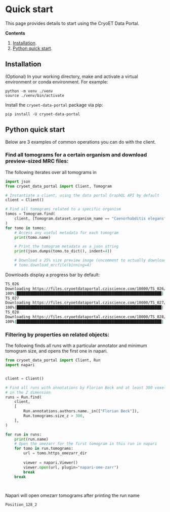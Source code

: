 # Quick start

This page provides details to start using the CryoET Data Portal.

**Contents**

1. [Installation](#installation).
2. [Python quick start](python-quick-start).

## Installation


(Optional) In your working directory, make and activate a virtual environment or conda environment. For example:

```shell
python -m venv ./venv
source ./venv/bin/activate
```

Install the `cryoet-data-portal` package via pip:

```shell
pip install -U cryoet-data-portal
```

## Python quick start

Below are 3 examples of common operations you can do with the client.

### Find all tomograms for a certain organism and download preview-sized MRC files:

The following iterates over all tomograms in 

```python
import json
from cryoet_data_portal import Client, Tomogram

# Instantiate a client, using the data portal GraphQL API by default
client = Client()

# Find all tomograms related to a specific organism
tomos = Tomogram.find(
    client, [Tomogram.dataset.organism_name == "Caenorhabditis elegans"]
)
for tomo in tomos:
    # Access any useful metadata for each tomogram
    print(tomo.name)

    # Print the tomogram metadata as a json string
    print(json.dumps(tomo.to_dict(), indent=4))

    # Download a 25% size preview image (uncomment to actually download files)
    # tomo.download_mrcfile(binning=4)

```

Downloads display a progress bar by default:

```bash
TS_026
Downloading https://files.cryoetdataportal.cziscience.com/10000/TS_026/Tomograms/CanonicalTomogram/TS_026_bin4.mrc to /Users/yourusername/path/to/TS_026_bin4.mrc
100%|████████████████████████████████████████████████████████████████| 55.7M/55.7M [00:01<00:00, 30.6MiB/s]
TS_027
Downloading https://files.cryoetdataportal.cziscience.com/10000/TS_027/Tomograms/CanonicalTomogram/TS_027_bin4.mrc to /Users/yourusername/path/to/TS_027_bin4.mrc
100%|████████████████████████████████████████████████████████████████| 27.8M/27.8M [00:01<00:00, 25.4MiB/s]
TS_028
Downloading https://files.cryoetdataportal.cziscience.com/10000/TS_028/Tomograms/CanonicalTomogram/TS_028_bin4.mrc to /Users/yourusername/path/to/TS_028_bin4.mrc
100%|████████████████████████████████████████████████████████████████| 27.8M/27.8M [00:01<00:00, 26.1MiB/s]
```

### Filtering by properties on related objects:

The following finds all runs with a particular annotator and minimum tomogram size, and opens the first one in napari.

```python
from cryoet_data_portal import Client, Run
import napari


client = Client()

# Find all runs with annotations by Florian Beck and at least 300 voxels
# in the Z dimension
runs = Run.find(
    client,
    [
        Run.annotations.authors.name._in(["Florian Beck"]),
        Run.tomograms.size_z > 300,
    ],
)

for run in runs:
    print(run.name)
    # Open the omezarr for the first tomogram in this run in napari
    for tomo in run.tomograms:
        url = tomo.https_omezarr_dir
        
        viewer = napari.Viewer()
        viewer.open(url, plugin="napari-ome-zarr")
        break
    break

    
```

Napari will open omezarr tomograms after printing the run name

``` bash
Position_128_2
```
